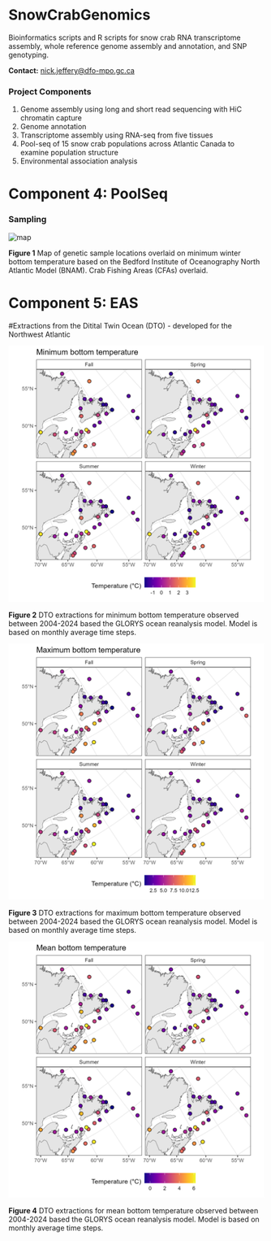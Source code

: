 # SnowCrabGenomics
Bioinformatics scripts and R scripts for snow crab RNA transcriptome assembly, whole reference genome assembly and annotation, and SNP genotyping. 

__Contact:__      nick.jeffery@dfo-mpo.gc.ca

### Project Components
1. Genome assembly using long and short read sequencing with HiC chromatin capture
2. Genome annotation
3. Transcriptome assembly using RNA-seq from five tissues
4. Pool-seq of 15 snow crab populations across Atlantic Canada to examine population structure
5. Environmental association analysis

# Component 4: PoolSeq
### Sampling

![map](figures/CrabMap_2024_AllPops.png)

__Figure 1__ Map of genetic sample locations overlaid on minimum winter bottom temperature based on the Bedford Institute of Oceanography North Atlantic Model (BNAM). Crab Fishing Areas (CFAs) overlaid. 

# Component 5: EAS

#Extractions from the Ditital Twin Ocean (DTO) - developed for the Northwest Atlantic

![ ](figures/minimum_bottom_temp.png)

__Figure 2__ DTO extractions for minimum bottom temperature observed between 2004-2024 based the GLORYS ocean reanalysis model. Model is based on monthly average time steps.

![ ](figures/maximum_bottom_temp.png)

__Figure 3__ DTO extractions for maximum bottom temperature observed between 2004-2024 based the GLORYS ocean reanalysis model. Model is based on monthly average time steps.

![ ](figures/mean_bottom_temp.png)

__Figure 4__ DTO extractions for mean bottom temperature observed between 2004-2024 based the GLORYS ocean reanalysis model. Model is based on monthly average time steps.
